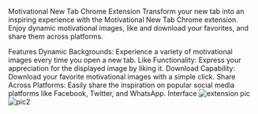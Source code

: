 Motivational New Tab Chrome Extension
Transform your new tab into an inspiring experience with the Motivational New Tab Chrome extension. Enjoy dynamic motivational images, like and download your favorites, and share them across platforms.

Features
Dynamic Backgrounds: Experience a variety of motivational images every time you open a new tab.
Like Functionality: Express your appreciation for the displayed image by liking it.
Download Capability: Download your favorite motivational images with a simple click.
Share Across Platforms: Easily share the inspiration on popular social media platforms like Facebook, Twitter, and WhatsApp.
Interface
![extension pic](https://github.com/PlayZone30/Chrome-Extension/assets/133949037/f186392f-e0e5-462d-b6a0-b2db14723a42)
![pic2](https://github.com/PlayZone30/Chrome-Extension/assets/133949037/cce434bd-54ab-4efd-a703-a05fc6c2ede4)
